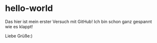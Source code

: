 # hello-world

Das hier ist mein erster Versuch mit GitHub!
Ich bin schon ganz gespannt wie es klappt!

Liebe Grüße:)
